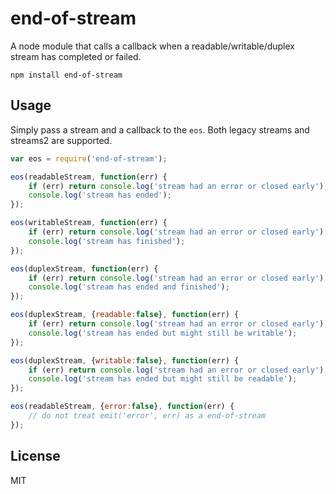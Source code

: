 # end-of-stream

A node module that calls a callback when a readable/writable/duplex stream has completed or failed.

	npm install end-of-stream

## Usage

Simply pass a stream and a callback to the `eos`.
Both legacy streams and streams2 are supported.

``` js
var eos = require('end-of-stream');

eos(readableStream, function(err) {
	if (err) return console.log('stream had an error or closed early');
	console.log('stream has ended');
});

eos(writableStream, function(err) {
	if (err) return console.log('stream had an error or closed early');
	console.log('stream has finished');
});

eos(duplexStream, function(err) {
	if (err) return console.log('stream had an error or closed early');
	console.log('stream has ended and finished');
});

eos(duplexStream, {readable:false}, function(err) {
	if (err) return console.log('stream had an error or closed early');
	console.log('stream has ended but might still be writable');
});

eos(duplexStream, {writable:false}, function(err) {
	if (err) return console.log('stream had an error or closed early');
	console.log('stream has ended but might still be readable');
});

eos(readableStream, {error:false}, function(err) {
	// do not treat emit('error', err) as a end-of-stream
});
```

## License

MIT
